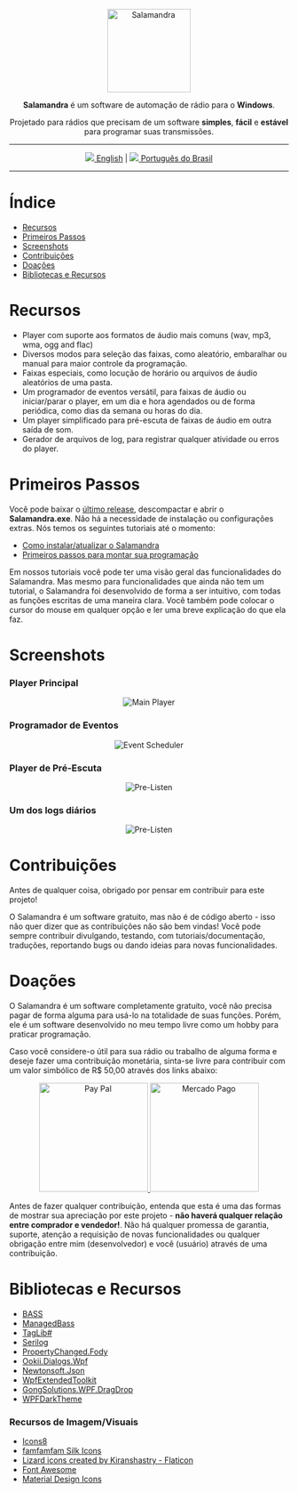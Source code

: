 <p align="center">
	<img alt="Salamandra" height="150" src="../Readme/lizard.png"/>
</p>

<p align="center">
	<b>Salamandra</b> é um software de automação de rádio para o <b>Windows</b>.
</p> 

<p align="center">
	Projetado para rádios que precisam de um software <b>simples</b>, <b>fácil</b> e <b>estável</b> para programar suas transmissões.
</p>

<hr>

<p align="center">
	<a href="https://github.com/ocarolino/SalamandraRadio"><img src="../Readme/Flags/us.png"/> English</a> | <a href="https://github.com/ocarolino/SalamandraRadio/blob/main/Lang/README.pt-BR.md"><img src="../Readme/Flags/br.png"/> Português do Brasil</a>
</p>

<hr>

# Índice

- [Recursos](#recursos)
- [Primeiros Passos](#primeiros-passos)
- [Screenshots](#screenshots)
- [Contribuições](#contribuições)
- [Doações](#doações)
- [Bibliotecas e Recursos](#bibliotecas-e-recursos)

# Recursos
* Player com suporte aos formatos de áudio mais comuns (wav, mp3, wma, ogg and flac)
* Diversos modos para seleção das faixas, como aleatório, embaralhar ou manual para maior controle da programação.
* Faixas especiais, como locução de horário ou arquivos de áudio aleatórios de uma pasta.
* Um programador de eventos versátil, para faixas de áudio ou iniciar/parar o player, em um dia e hora agendados ou de forma periódica, como dias da semana ou horas do dia.
* Um player simplificado para pré-escuta de faixas de áudio em outra saída de som.
* Gerador de arquivos de log, para registrar qualquer atividade ou erros do player.

# Primeiros Passos
Você pode baixar o <a href="https://github.com/ocarolino/SalamandraRadio/releases/latest/download/Salamandra.rar">último release</a>, descompactar e abrir o **Salamandra.exe**. Não há a necessidade de instalação ou configurações extras. Nós temos os seguintes tutoriais até o momento:

- <a href="https://github.com/ocarolino/SalamandraRadio/blob/main/Lang/Docs/How%20to%20Install.pt-br.md">Como instalar/atualizar o Salamandra</a>
- <a href="https://github.com/ocarolino/SalamandraRadio/blob/main/Lang/Docs/Getting%20Started.pt-br.md">Primeiros passos para montar sua programação</a>

Em nossos tutoriais você pode ter uma visão geral das funcionalidades do Salamandra. Mas mesmo para funcionalidades que ainda não tem um tutorial, o Salamandra foi desenvolvido de forma a ser intuitivo, com todas as funções escritas de uma maneira clara. Você também pode colocar o cursor do mouse em qualquer opção e ler uma breve explicação do que ela faz.

# Screenshots

### Player Principal
<p align="center">
	<img src="../Readme/sc01.png" alt="Main Player"/>
</p>

### Programador de Eventos
<p align="center">
	<img src="../Readme/sc02.png" alt="Event Scheduler"/>
</p>

### Player de Pré-Escuta
<p align="center">
	<img src="../Readme/sc03.png" alt="Pre-Listen"/>
</p>

### Um dos logs diários
<p align="center">
	<img src="../Readme/sc04.png" alt="Pre-Listen"/>
</p>

# Contribuições
Antes de qualquer coisa, obrigado por pensar em contribuir para este projeto! 

O Salamandra é um software gratuito, mas não é de código aberto - isso não quer dizer que as contribuições não são bem vindas! Você pode sempre contribuir divulgando, testando, com tutoriais/documentação, traduções, reportando bugs ou dando ideias para novas funcionalidades.

# Doações

O Salamandra é um software completamente gratuito, você não precisa pagar de forma alguma para usá-lo na totalidade de suas funções. Porém, ele é um software desenvolvido no meu tempo livre como um hobby para praticar programação. 

Caso você considere-o útil para sua rádio ou trabalho de alguma forma e deseje fazer uma contribuição monetária, sinta-se livre para contribuir com um valor simbólico de R$ 50,00 através dos links abaixo:

<p align="center">
<a href="https://www.paypal.com/cgi-bin/webscr?cmd=_s-xclick&hosted_button_id=CUGK5THLXMTML">
<img src="../Readme/paypal-logo.png" alt="Pay Pal" width="196"/>
</a>

<a href="https://mpago.la/1JnX3bx">
<img src="../Readme/mercado-pago-logo.png" alt="Mercado Pago" width="196">
</a>
</p>

Antes de fazer qualquer contribuição, entenda que esta é uma das formas de mostrar sua apreciação por este projeto - **não haverá qualquer relação entre comprador e vendedor!**. Não há qualquer promessa de garantia, suporte, atenção a requisição de novas funcionalidades ou qualquer obrigação entre mim (desenvolvedor) e você (usuário) através de uma contribuição.

# Bibliotecas e Recursos

* [BASS](https://www.un4seen.com/)
* [ManagedBass](https://github.com/ManagedBass/ManagedBass)
* [TagLib#](https://github.com/mono/taglib-sharp)
* [Serilog](https://github.com/serilog/serilog)
* [PropertyChanged.Fody](https://github.com/Fody/PropertyChanged)
* [Ookii.Dialogs.Wpf](https://github.com/ookii-dialogs/ookii-dialogs-wpf)
* [Newtonsoft.Json](https://www.newtonsoft.com/json)
* [WpfExtendedToolkit](https://github.com/dotnetprojects/WpfExtendedToolkit)
* [GongSolutions.WPF.DragDrop](https://github.com/punker76/gong-wpf-dragdrop)
* [WPFDarkTheme](https://github.com/AngryCarrot789/WPFDarkTheme)

### Recursos de Imagem/Visuais

* [Icons8](https://icons8.com)
* [famfamfam Silk Icons](http://www.famfamfam.com/lab/icons/silk/)
* [Lizard icons created by Kiranshastry - Flaticon](https://www.flaticon.com/free-icons/lizard)
* [Font Awesome](https://fontawesome.com/)
* [Material Design Icons](fonts.google.com/icons)
